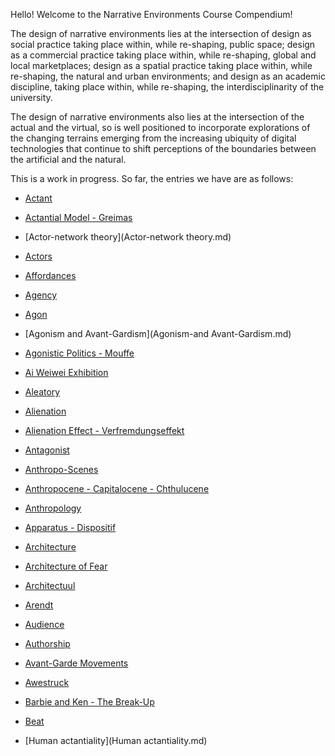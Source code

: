 Hello! Welcome to the Narrative Environments Course Compendium!

The design of narrative environments lies at the intersection of design as social practice taking place within, while re-shaping, public space; design as a commercial practice taking place within, while re-shaping, global and local marketplaces; design as a spatial practice taking place within, while re-shaping, the natural and urban environments; and design as an academic discipline, taking place within, while re-shaping, the interdisciplinarity of the university. 

The design of narrative environments also lies at the intersection of the actual and the virtual, so is well positioned to incorporate explorations of the changing terrains emerging from the increasing ubiquity of digital technologies that continue to shift perceptions of the boundaries between the artificial and the natural. 

This is a work in progress. So far, the entries we have are as follows:

* [Actant](actant.md)
* [Actantial Model - Greimas](Actantial-Model-Greimas.md)
* [Actor-network theory](Actor-network theory.md)
* [Actors](Actors.md)
* [Affordances](Affordances.md)
* [Agency](Agency.md)
* [Agon](Agon.md)
* [Agonism and Avant-Gardism](Agonism-and Avant-Gardism.md)
* [Agonistic Politics - Mouffe](Agonistic-Politics-Mouffe.md)
* [Ai Weiwei Exhibition](Ai-Weiwei-Exhibition.md)
* [Aleatory](Aleatory.md)
* [Alienation](Alienation.md)
* [Alienation Effect - Verfremdungseffekt](Alienation-Effect-Verfremdungseffekt.md)
* [Antagonist](Antagonist.md)
* [Anthropo-Scenes](Anthropo-Scenes.md)
* [Anthropocene - Capitalocene - Chthulucene](Anthropocene-Capitalocene-Chthulucene.md)
* [Anthropology](Anthropology.md)
* [Apparatus - Dispositif](Apparatus-Dispositif.md)
* [Architecture](Architecture.md)
* [Architecture of Fear](Architecture-of-Fear.md)
* [Architectuul](Architectuul.md)
* [Arendt](Arendt.md)
* [Audience](Audience.md)
* [Authorship](Authorship.md)
* [Avant-Garde Movements](Avant-Garde-Movements.md)
* [Awestruck](Awestruck.md)
* [Barbie and Ken - The Break-Up](Barbie-and-Ken.md)
* [Beat](Beat.md)

* [Human actantiality](Human actantiality.md)

